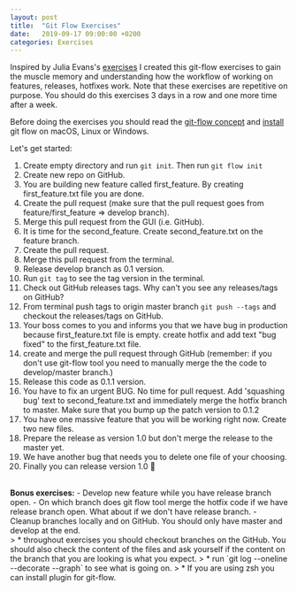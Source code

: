 ```yaml
---
layout: post
title:  "Git Flow Exercises"
date:   2019-09-17 09:00:00 +0200
categories: Exercises
---
```


Inspired by Julia Evans's [exercises](https://jvns.ca/blog/2019/08/27/curl-exercises/) I created this git-flow exercises to gain the muscle memory and understanding how the workflow of working on features, releases, hotfixes work. Note that these exercises are repetitive on purpose. You should do this exercises 3 days in a row and one more time after a week.

Before doing the exercises you should read the [git-flow concept](https://nvie.com/posts/a-successful-git-branching-model/) and [install](https://danielkummer.GitHub.io/git-flow-cheatsheet/) git flow on macOS, Linux or Windows.

Let's get started:

1. Create empty directory and run `git init`. Then run `git flow init`
2. Create new repo on GitHub.
3. You are building new feature called first_feature. By creating first_feature.txt file you are done.
4. Create the pull request (make sure that the pull request goes from feature/first_feature => develop branch).
5. Merge this pull request from the GUI (i.e. GitHub).
6. It is time for the second_feature. Create second_feature.txt on the feature branch.
7. Create the pull request.
8. Merge this pull request from the terminal.
9. Release develop branch as 0.1 version.
10. Run `git tag` to see the tag version in the terminal.
11. Check out GitHub releases tags. Why can't you see any releases/tags on GitHub?
12. From terminal push tags to origin master branch `git push --tags` and checkout the releases/tags on GitHub.
13. Your boss comes to you and informs you that we have bug in production because first_feature.txt file is empty. create hotfix and add text "bug fixed" to the first_feature.txt file.
14. create and merge the pull request through GitHub (remember: if you don't use git-flow tool you need to manually merge the the code to develop/master branch.)
15. Release this code as 0.1.1 version.
16. You have to fix an urgent BUG. No time for pull request. Add 'squashing bug' text to second_feature.txt and immediately merge the hotfix branch to master. Make sure that you bump up the patch version to 0.1.2
17. You have one massive feature that you will be working right now. Create two new files.
18. Prepare the release as version 1.0 but don't merge the release to the master yet.
19. We have another bug that needs you to delete one file of your choosing.
20. Finally you can release version 1.0 🎉

<br>
<strong>Bonus exercises:</strong>
- Develop new feature while you have release branch open.
- On which branch does git flow tool merge the hotfix code if we have release branch open. What about if we don't have release branch.
- Cleanup branches locally and on GitHub. You should only have master and develop at the end.

<br>
> * throughout exercises you should checkout branches on the GitHub. You should also check the content of the files and ask yourself if the content on the branch that you are looking is what you expect.
> * run `git log --oneline --decorate --graph` to see what is going on.
> * If you are using zsh you can install plugin for git-flow.
